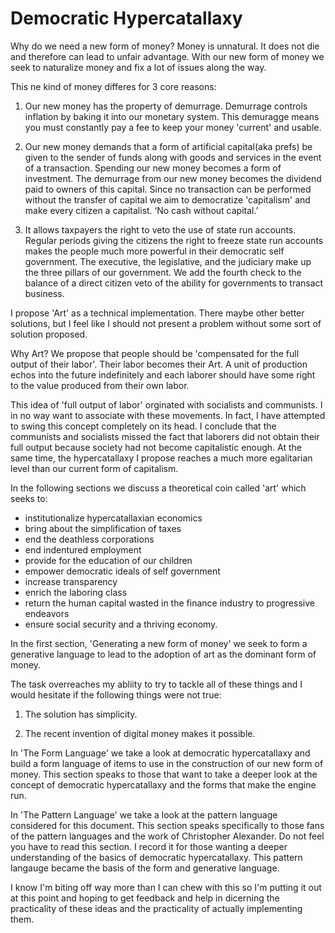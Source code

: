 
# Democratic Hypercatallaxy

Why do we need a new form of money? Money is unnatural. It does not die and therefore can lead to unfair advantage. With our new form of money we seek to naturalize money and fix a lot of issues along the way.

This ne kind of money differes for 3 core reasons:

1. Our new money has the property of demurrage. Demurrage controls inflation by baking it into our monetary system. This demuragge means you must constantly pay a fee to keep your money 'current' and usable.

2. Our new money demands that a form of artificial capital\(aka prefs\) be given to the sender of funds along with goods and services in the event of a transaction. Spending our new money becomes a form of investment. The demurrage from our new money becomes the dividend paid to owners of this capital. Since no transaction can be performed without the transfer of capital we aim to democratize 'capitalism' and make every citizen a capitalist. ‘No cash without capital.’

3. It allows taxpayers the right to veto the use of state run accounts. Regular periods giving the citizens the right to freeze state run accounts makes the people much more powerful in their democratic self government. The executive, the legislative, and the judiciary make up the three pillars of our government. We add the fourth check to the balance of a direct citizen veto of the ability for governments to transact business.

I propose 'Art' as a  technical implementation. There maybe other better solutions, but I feel like I should not present a problem without some sort of solution proposed.

Why Art? We propose that people should be 'compensated for the full output of their labor'. Their labor becomes their Art. A unit of production echos into the future indefinitely and each laborer should have some right to the value produced from their own labor.

This idea of 'full output of labor' orginated with socialists and communists. I in no way want to associate with these movements. In fact, I have attempted to swing this concept completely on its head. I conclude that the communists and socialists missed the fact that laborers did not obtain their full output because society had not become capitalistic enough. At the same time, the hypercatallaxy I propose reaches a much more egalitarian level than our current form of capitalism.

In the following sections we discuss a theoretical coin called 'art' which seeks to:

* institutionalize hypercatallaxian economics
* bring about the simplification of taxes
* end the deathless corporations
* end indentured employment
* provide for the education of our children
* empower democratic ideals of self government
* increase transparency
* enrich the laboring class
* return the human capital wasted in the finance industry to progressive endeavors
* ensure social security and a thriving economy.

In the first section, 'Generating a new form of money' we seek to form a generative language to lead to the adoption of art as the dominant form of money.

The task overreaches my abliity to try to tackle all of these things and I would hesitate if the following things were not true:

1. The solution has simplicity.

2. The recent invention of digital money makes it possible.

In 'The Form Language' we take a look at democratic hypercatallaxy and build a form language of items to use in the construction of our new form of money. This section speaks to those that want to take a deeper look at the concept of democratic hypercatallaxy and the forms that make the engine run.

In 'The Pattern Language' we take a look at the pattern language considered for this document. This section speaks specifically to those fans of the pattern languages and the work of Christopher Alexander. Do not feel you have to read this section. I record it for those wanting a deeper understanding of the basics of democratic hypercatallaxy. This pattern langauge became the basis of the form and generative language.

I know I'm biting off way more than I can chew with this so  I'm putting it out at this point and hoping to get feedback and help in dicerning the practicality of these ideas and the practicality of actually implementing them.

